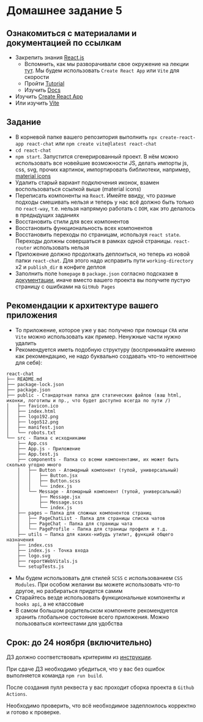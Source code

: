 # Домашнее задание 5

## Ознакомиться с материалами и документацией по ссылкам
- Закрепить знания [React.js](https://react.dev/learn)
  - Вспомнить, как мы разворачивали свое окружение на лекции [тут](https://cloud.mail.ru/public/EsE5/ZAkXkn1kv). Мы будем использовать `Create React App` или `Vite` для скорости
  - Пройти [Tutorial](https://react.dev/learn/tutorial-tic-tac-toe)
  - Изучить [Docs](https://react.dev/learn)
- Изучить [Create React App](https://create-react-app.dev/docs/getting-started)
- Или изучить [Vite](https://vite.dev/guide/#scaffolding-your-first-vite-project)

## Задание
- В корневой папке вашего репозитория выполнить `npx create-react-app react-chat` или `npm create vite@latest react-chat`
- `cd react-chat`
- `npm start`. Запустится сгенерированный проект. В нём можно использовать все новейшие возможности JS, делать импорты js, css, svg, прочих картинок, импортировать библиотеки, например, [material icons](https://mui.com/material-ui/material-icons/)
- Удалить старый вариант подключения иконок, взамен воспользоваться ссылкой выше (material icons)
- Переписать компоненты на `React`. Имейте ввиду, что разные подходы смешивать нельзя и теперь у нас всё должно быть только по `react-way`, т.е. нельзя напрямую работать с `DOM`, как это делалось в предыдущих заданиях
- Восстановить стили для всех компонентов
- Восстановить функциональность всех компонентов
- Восстановить переходы по страницам, используя `react state`. Переходы должны совершаться в рамках одной страницы. `react-router` использовать нельзя
- Приложение должно продолжать деплоиться, но теперь из новой папки `react-chat`. Для этого надо исправить пути `working-directory` x2 и `publish_dir` в конфиге деплоя
- Заполнить поле `homepage` в `package.json` согласно подсказке в [документации](https://create-react-app.dev/docs/deployment/#github-pages), иначе вместо вашего проекта вы получите пустую страницу с ошибками на `GitHub Pages`

## Рекомендации к архитектуре вашего приложения
* То приложение, которое уже у вас получено при помощи `CRA` или `Vite` можно использовать как пример. Ненужные части нужно удалить
* Рекомендуется иметь подобную структуру (воспринимайте именно как рекомендацию, не надо буквально создавать что-то непонятное для себя):
```
react-chat
├── README.md
├── package-lock.json
├── package.json
├── public - Стандартная папка для статических файлов (ваш html, иконки, логотипы и пр., что будет доступно всегда по пути /)
│   ├── favicon.ico
│   ├── index.html
│   ├── logo192.png
│   ├── logo512.png
│   ├── manifest.json
│   └── robots.txt
└── src - Папка с исходниками
    ├── App.css
    ├── App.js - Приложение
    ├── App.test.js
    ├── components - Папка со всеми компонентами, их может быть сколько угодно много
    │   ├── Button - Атомарный компонент (тупой, универсальный)
    │   │   ├── Button.jsx
    │   │   ├── Button.scss
    │   │   └── index.js
    │   └── Message - Атомарный компонент (тупой, универсальный)
    │       ├── Message.jsx
    │       ├── Message.scss
    │       └── index.js
    ├── pages – Папка для сложных компонентов страниц
    │   ├── PageChatList - Папка для страницы списка чатов
    │   ├── PageChat - Папка для страницы чата
    │   └── PageProfile - Папка для страницы профиля и т.д.
    ├── utils – Папка для каких-нибудь утилит, функций общего назначения
    ├── index.css
    ├── index.js - Точка входа
    ├── logo.svg
    ├── reportWebVitals.js
    └── setupTests.js
```

* Мы будем использовать для стилей `SCSS` с использованием `CSS Modules`. При особом желании вы можете использовать что-то другое, но разбираться придется самим
* Старайтесь везде использовать функциональные компоненты и `hooks api`, а не классовые
* В самом большом родительском компоненте рекомендуется хранить глобальное состояние всего приложения. Можно пользоваться контекстами для удобства

## Срок: до 24 ноября (включительно)

ДЗ должно соответствовать критериям из [инструкции](https://github.com/education-vk-company/homework#9-%D0%BF%D1%80%D0%B0%D0%B2%D0%B8%D0%BB%D0%B0-%D1%81%D0%B4%D0%B0%D1%87%D0%B8-%D0%B4%D0%B7).

При сдаче ДЗ необходимо убедиться, что у вас без ошибок выполняется команда `npm run build`.

После создания пулл реквеста у вас проходит сборка проекта в `Github Actions`.

Необходимо проверить, что всё необходимое задеплоилось корректно и готово к проверке.
